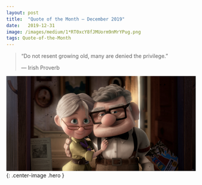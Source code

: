 ```yaml
---
layout:	post
title:	"Quote of the Month — December 2019"
date:	2019-12-31
image: /images/medium/1*RT0xcY8fJMUorm9nMrYPug.png
tags: Quote-of-the-Month
---
```


  
> “Do not resent growing old, many are denied the privilege.”
>
> — Irish Proverb

![](/images/medium/1*RT0xcY8fJMUorm9nMrYPug.png){: .center-image .hero }
